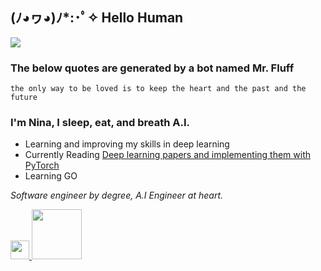 ## (ﾉ◕ヮ◕)ﾉ*:･ﾟ✧ Hello Human
 ![](https://komarev.com/ghpvc/?username=NinaM31&color=78b6c2)

### The below quotes are generated by a bot named Mr. Fluff
<!-- fluff starts -->
```
the only way to be loved is to keep the heart and the past and the future
```
<!-- fluff ends -->
### I'm Nina, I sleep, eat, and breath A.I.

- Learning and improving my skills in deep learning 
- Currently Reading [Deep learning papers and implementing them with PyTorch](https://github.com/NinaM31/DeepLearning-FromPaper)
- Learning GO


*Software engineer by degree, A.I Engineer at heart.* 

<p float="left">
  <a href="https://ninamaamary.medium.com/">
     <img  src="https://upload.wikimedia.org/wikipedia/commons/e/ec/Medium_logo_Monogram.svg" width="30"/>  
  </a>
  <a href="https://www.kaggle.com/ninamaamary">
     <img  src="https://storage.googleapis.com/kaggle-competitions/kaggle/3136/media/kaggle-transparent.svg" width="80"/>
  </a>
</p>
